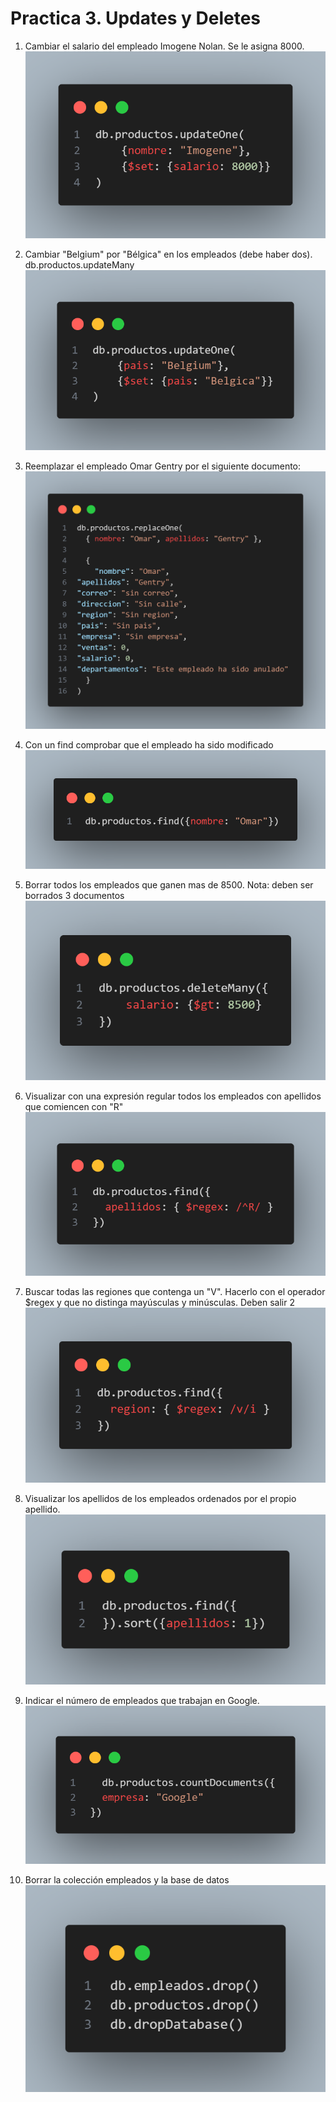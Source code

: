 # Practica 3. Updates y Deletes

1. Cambiar el salario del empleado Imogene Nolan. Se le asigna 8000.
![alt text](../img/p3_1.png)

2. Cambiar "Belgium" por "Bélgica" en los empleados (debe haber dos).
db.productos.updateMany
![alt text](../img/p3_2.png)
4. Reemplazar el empleado Omar Gentry por el siguiente documento:
![alt text](../img/p3_3.png)
5. Con un find comprobar que el empleado ha sido modificado
![alt text](../img/p3_4.png)
6. Borrar todos los empleados que ganen mas de 8500. Nota: deben ser borrados 3 documentos
![alt text](../img/p3_5.png)
7. Visualizar con una expresión regular todos los empleados con apellidos que comiencen con "R"
![alt text](../img/p3_6.png)
8. Buscar todas las regiones que contenga un "V". Hacerlo con el operador $regex y que no distinga mayúsculas y minúsculas. Deben salir 2
![alt text](../img/p3_7.png)
9. Visualizar los apellidos de los empleados ordenados por el propio apellido.
![alt text](../img/p3_8.png)
10. Indicar el número de empleados que trabajan en Google.
![alt text](../img/p3_9.png)
11. Borrar la colección empleados y la base de datos
![alt text](../img/p3_10.png)